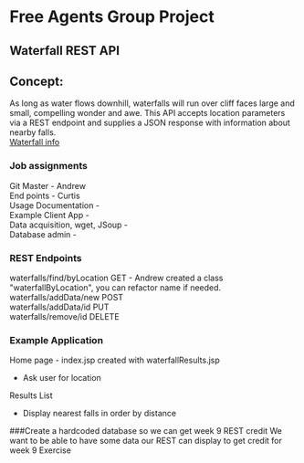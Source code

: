 # Free Agents Group Project
## Waterfall REST API

## Concept:
As long as water flows downhill, waterfalls will run over cliff faces large and small, compelling wonder and awe.
This API accepts location parameters via a REST endpoint and supplies a JSON response with information about nearby falls.  
[Waterfall info](start_doc.md)

### Job assignments 

Git Master - Andrew  
End points - Curtis  
Usage Documentation -  
Example Client App -  
Data acquisition, wget, JSoup -  
Database admin -  

### REST Endpoints
waterfalls/find/byLocation GET - Andrew created a class "waterfallByLocation", you can refactor name if needed. 
waterfalls/addData/new POST  
waterfalls/addData/id PUT  
waterfalls/remove/id DELETE


### Example Application

Home page - index.jsp created with waterfallResults.jsp
- Ask user for location

Results List
- Display nearest falls in order by distance

###Create a hardcoded database so we can get week 9 REST credit
We want to be able to have some data our REST can display to get credit for week 9 Exercise